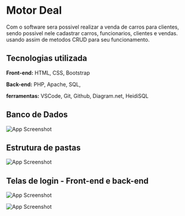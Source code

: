 
# Motor Deal

Com o software sera possivel realizar a venda de carros para clientes, sendo possivel nele cadastrar carros, funcionarios, clientes e vendas. usando assim de metodos CRUD para seu funcionamento.


## Tecnologias utilizada

**Front-end:**
HTML, CSS, Bootstrap

**Back-end:**
PHP, Apache, SQL,

**ferramentas:**
VSCode, Git, Github, Diagram.net, HeidiSQL


##  Banco de Dados

![App Screenshot](https://via.placeholder.com/468x300?text=App+Screenshot+Here) 
## Estrutura de pastas

![App Screenshot](https://i.ibb.co/FbSwFq0/estrutura-de-pasta-motor-deal.png)

## Telas de login - Front-end e back-end

![App Screenshot](https://i.ibb.co/HFw3nNR/carbon-1.png)

![App Screenshot](https://i.ibb.co/0Yvc9Kr/backend.png)

